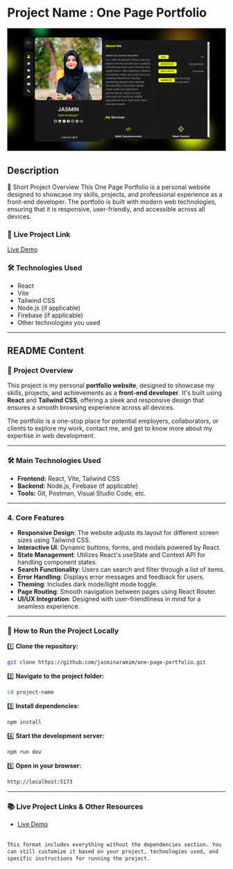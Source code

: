 
# Project Name : One Page Portfolio
![Project Screenshot](./src/assets/pictures/image.png)
## Description

🔹 Short Project Overview
This One Page Portfolio is a personal website designed to showcase my skills, projects, and professional experience as a front-end developer. The portfolio is built with modern web technologies, ensuring that it is responsive, user-friendly, and accessible across all devices.

### 🔗 **Live Project Link**  
[Live Demo](https://jasmin-portfolio-2005.netlify.app/)  

### 🛠 **Technologies Used**  
- React  
- Vite  
- Tailwind CSS  
- Node.js (if applicable)  
- Firebase (if applicable)  
- Other technologies you used

---

## README Content

### 📌 **Project Overview**

This project is my personal **portfolio website**, designed to showcase my skills, projects, and achievements as a **front-end developer**. It's built using **React** and **Tailwind CSS**, offering a sleek and responsive design that ensures a smooth browsing experience across all devices.

The portfolio is a one-stop place for potential employers, collaborators, or clients to explore my work, contact me, and get to know more about my expertise in web development.


<!-- ### 📸 **Screenshot** *(If available, insert a clean screenshot here)*   -->


---

### 🛠 **Main Technologies Used**  
- **Frontend:** React, Vite, Tailwind CSS  
- **Backend:** Node.js, Firebase (if applicable)  
- **Tools:** Git, Postman, Visual Studio Code, etc.  

---

### 4. Core Features
- **Responsive Design**: The website adjusts its layout for different screen sizes using Tailwind CSS.
- **Interactive UI**: Dynamic buttons, forms, and modals powered by React.
- **State Management**: Utilizes React's useState and Context API for handling component states.
- **Search Functionality**: Users can search and filter through a list of items.
- **Error Handling**: Displays error messages and feedback for users.
- **Theming**: Includes dark mode/light mode toggle.
- **Page Routing**: Smooth navigation between pages using React Router.
- **UI/UX Integration**: Designed with user-friendliness in mind for a seamless experience.

---

### 🚀 **How to Run the Project Locally**

1️⃣ **Clone the repository:**  
```bash
git clone https://github.com/jasminaramim/one-page-portfolio.git
```

2️⃣ **Navigate to the project folder:**  
```bash
cd project-name
```

3️⃣ **Install dependencies:**  
```bash
npm install
```

4️⃣ **Start the development server:**  
```bash
npm run dev
```

5️⃣ **Open in your browser:**  
```bash
http://localhost:5173
```

---

### 📚 **Live Project Links & Other Resources**  
<!-- - [Project Documentation](link-to-documentation) -->
- [Live Demo](https://jasmin-portfolio-2005.netlify.app/)
```

This format includes everything without the dependencies section. You can still customize it based on your project, technologies used, and specific instructions for running the project.

